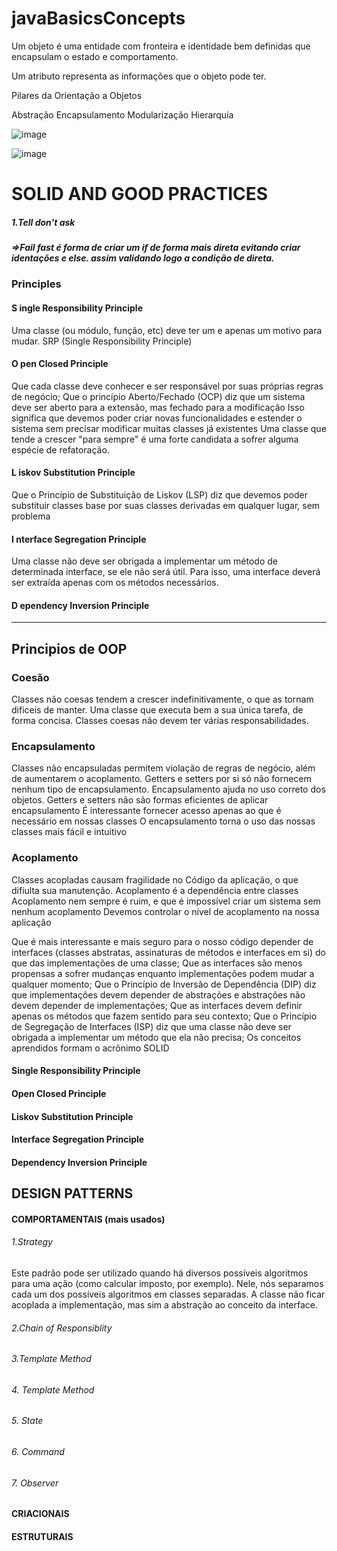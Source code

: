 # javaBasicsConcepts

Um objeto é uma entidade com fronteira e identidade bem definidas que encapsulam o estado e comportamento. 


Um atributo representa as informações que o objeto pode ter. 



Pilares da Orientação a Objetos

Abstração
Encapsulamento
Modularização 
Hierarquia


![image](https://user-images.githubusercontent.com/93552647/149983187-328cd3b0-141f-485d-8f56-29671c225bb0.png)



![image](https://user-images.githubusercontent.com/93552647/149983410-2ffe36d0-0008-48df-863d-4ccd677e6693.png)


# SOLID AND GOOD PRACTICES 

##### 1.Tell don't ask 
##### =>Fail fast é forma de criar um if de forma mais direta evitando criar identações e else. assim validando logo a condição de direta.

### Principles
#### S ingle Responsibility Principle
Uma classe (ou módulo, função, etc) deve ter um e apenas um motivo para mudar.
SRP (Single Responsibility Principle)
#### O pen Closed Principle
Que cada classe deve conhecer e ser responsável por suas próprias regras de negócio;
Que o princípio Aberto/Fechado (OCP) diz que um sistema deve ser aberto para a extensão, mas fechado para a modificação
Isso significa que devemos poder criar novas funcionalidades e estender o sistema sem precisar modificar muitas classes já existentes
Uma classe que tende a crescer "para sempre" é uma forte candidata a sofrer alguma espécie de refatoração.
#### L iskov Substitution Principle
Que o Princípio de Substituição de Liskov (LSP) diz que devemos poder substituir classes base por suas classes derivadas em qualquer lugar, sem problema
#### I nterface Segregation Principle
Uma classe não deve ser obrigada a implementar um método de determinada interface, se ele não será útil. Para isso, uma interface deverá ser extraída apenas com os métodos necessários.
#### D ependency Inversion Principle
-------------------------------------------------------------------------------
## Principios de OOP

### Coesão 
Classes não coesas tendem a crescer indefinitivamente, o que as tornam dificeis de manter.
Uma classe que executa bem a sua única tarefa, de forma concisa.
Classes coesas não devem ter várias responsabilidades.
### Encapsulamento
Classes não encapsuladas permitem violação de regras de negócio, além de aumentarem o acoplamento.
 Getters e setters por si só não fornecem nenhum tipo de encapsulamento.
 Encapsulamento ajuda no uso correto dos objetos.
Getters e setters não são formas eficientes de aplicar encapsulamento
É interessante fornecer acesso apenas ao que é necessário em nossas classes
O encapsulamento torna o uso das nossas classes mais fácil e intuitivo

### Acoplamento
Classes acopladas causam fragilidade no Código da aplicação, o que difiulta sua manutenção.
Acoplamento é a dependência entre classes
Acoplamento nem sempre é ruim, e que é impossível criar um sistema sem nenhum acoplamento
Devemos controlar o nível de acoplamento na nossa aplicação




Que é mais interessante e mais seguro para o nosso código depender de interfaces (classes abstratas, assinaturas de métodos e interfaces em si) do que das implementações de uma classe;
Que as interfaces são menos propensas a sofrer mudanças enquanto implementações podem mudar a qualquer momento;
Que o Princípio de Inversão de Dependência (DIP) diz que implementações devem depender de abstrações e abstrações não devem depender de implementações;
Que as interfaces devem definir apenas os métodos que fazem sentido para seu contexto;
Que o Princípio de Segregação de Interfaces (ISP) diz que uma classe não deve ser obrigada a implementar um método que ela não precisa;
Os conceitos aprendidos formam o acrônimo SOLID
#### Single Responsibility Principle
#### Open Closed Principle
#### Liskov Substitution Principle
#### Interface Segregation Principle
#### Dependency Inversion Principle

## DESIGN PATTERNS

#### COMPORTAMENTAIS (mais usados)
###### 1.Strategy
Este padrão pode ser utilizado quando há diversos possíveis algoritmos para uma ação (como calcular imposto, por exemplo). Nele, nós separamos cada um dos possíveis algoritmos em classes separadas. 
A classe não ficar acoplada a implementação, mas sim a abstração ao conceito da interface.
###### 2.Chain of Responsiblity
###### 3.Template Method
###### 4. Template Method 
###### 5. State
###### 6. Command
###### 7. Observer
#### CRIACIONAIS

#### ESTRUTURAIS

